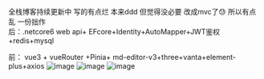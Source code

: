 全栈博客持续更新中 写的有点烂 本来ddd 但觉得没必要 改成mvc了😓 所以有点乱
一份拙作   
后：.netcore6 web api+ EFcore+Identity+AutoMapper+JWT鉴权+redis+mysql


前： vue3 + vueRouter +Pinia+ md-editor-v3+three+vanta+element-plus+axios
![image](https://github.com/user-attachments/assets/803e3798-bf7a-4dd7-9192-37fed6e61c17)
![image](https://github.com/user-attachments/assets/96375e66-b183-49fa-b658-0f4f90bcfd38) 
![image](https://github.com/user-attachments/assets/02fefa32-7be2-49bc-974f-e8d75cd6ff81)

